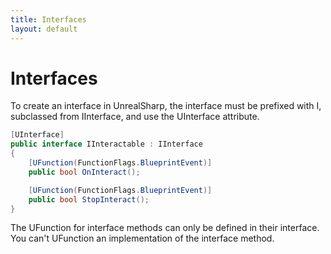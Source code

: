 ```yaml
---
title: Interfaces
layout: default
---
```


# Interfaces

To create an interface in UnrealSharp, the interface must be prefixed with I, subclassed from IInterface, and use the UInterface attribute.

```c#
[UInterface]
public interface IInteractable : IInterface
{
    [UFunction(FunctionFlags.BlueprintEvent)]
    public bool OnInteract();

    [UFunction(FunctionFlags.BlueprintEvent)]
    public bool StopInteract();
}
```

The UFunction for interface methods can only be defined in their interface. You can't UFunction an implementation of the interface method.